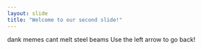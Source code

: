 ```yaml
---
layout: slide
title: "Welcome to our second slide!"
---
```

dank memes cant melt steel beams
Use the left arrow to go back!

